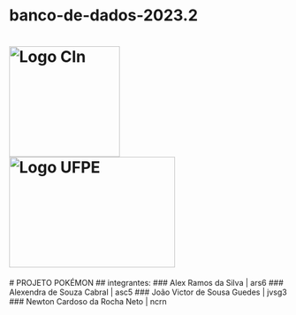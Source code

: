 # banco-de-dados-2023.2
<h1 vertical-align= "middle">
  <img src="https://github.com/Alexramoss/Projeto-ES-2023.2/assets/93000795/d5406222-3948-4e09-b4fe-521dd665cfd9" alt="Logo CIn"     height=200px width=200px> <img src="https://github.com/Alexramoss/Projeto-ES-2023.2/assets/93000795/165974cb-1fe2-45b2-ba05-13d7c526f1cf" alt="Logo UFPE" height=200px width=300px>
</h1>
# PROJETO POKÉMON
## integrantes:
### Alex Ramos da Silva | ars6
### Alexendra de Souza Cabral | asc5
### João Victor de Sousa Guedes | jvsg3
### Newton Cardoso da Rocha Neto | ncrn
